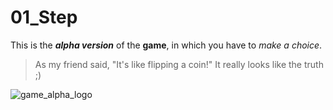 # 01_Step
This is the ***alpha version*** of the **game**, in which you have to *make a choice*.
> As my friend said, "It's like flipping a coin!" It really looks like the truth ;)

![game_alpha_logo](https://raw.githubusercontent.com/KotLut/01_Step/refs/heads/main/01_Step_alpha-logo.png)
